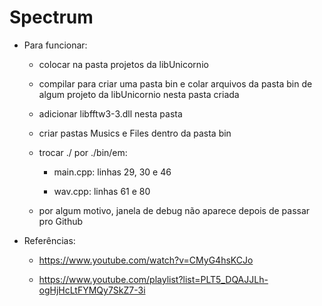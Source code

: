 # Spectrum

* Para funcionar:

	* colocar na pasta projetos da libUnicornio
	
	* compilar para criar uma pasta bin e colar arquivos da pasta bin de algum projeto da libUnicornio nesta pasta criada
	
	* adicionar libfftw3-3.dll nesta pasta
	
	* criar pastas Musics e Files dentro da pasta bin
	
	* trocar ./ por ./bin/em:
	
		* main.cpp: linhas 29, 30 e 46
		
		* wav.cpp: linhas 61 e 80
	
	* por algum motivo, janela de debug não aparece depois de passar pro Github

* Referências:

	* https://www.youtube.com/watch?v=CMyG4hsKCJo
	
	* https://www.youtube.com/playlist?list=PLT5_DQAJJLh-ogHjHcLtFYMQy7SkZ7-3i
